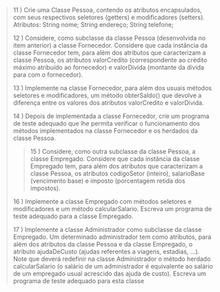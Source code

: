 > 11 ) Crie uma Classe Pessoa, contendo os atributos encapsulados, com seus respectivos seletores (getters) e
modificadores (setters). Atributos: String nome; String endereço; String telefone;
> 
>12 ) Considere, como subclasse da classe Pessoa (desenvolvida no item anterior) a classe Fornecedor. Considere que
cada instância da classe Fornecedor tem, para além dos atributos que caracterizam a classe Pessoa, os atributos
valorCredito (correspondente ao crédito máximo atribuído ao fornecedor) e valorDivida (montante da dívida
para com o fornecedor).
>
> 13 ) Implemente na classe Fornecedor, para além dos usuais métodos seletores e modificadores, um método
 obterSaldo() que devolve a diferença entre os valores dos atributos valorCredito e valorDivida.
>
> 14 ) Depois de implementada a classe Fornecedor, crie um programa de teste adequado que lhe permita verificar o
 funcionamento dos métodos implementados na classe Fornecedor e os herdados da classe Pessoa.
>
>> 15 ) Considere, como outra subclasse da classe Pessoa, a classe Empregado. Considere que cada instância da classe
 Empregado tem, para além dos atributos que caracterizam a classe Pessoa, os atributos codigoSetor (inteiro),
 salarioBase (vencimento base) e imposto (porcentagem retida dos impostos).
>
 > 16 ) Implemente a classe Empregado com métodos seletores e modificadores e um método calcularSalario. Escreva
 um programa de teste adequado para a classe Empregado.
>
 > 17 ) Implemente a classe Administrador como subclasse da classe Empregado. Um determinado administrador tem
 como atributos, para além dos atributos da classe Pessoa e da classe Empregado, o atributo ajudaDeCusto (ajudas
 referentes a viagens, estadias, ...). Note que deverá redefinir na classe Administrador o método herdado
 calcularSalario (o salário de um administrador é equivalente ao salário de um empregado usual acrescido das
 ajuda de custo). Escreva um programa de teste adequado para esta classe